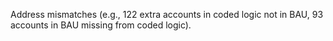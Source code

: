 Address mismatches (e.g., 122 extra accounts in coded logic not in BAU, 93 accounts in BAU missing from coded logic).

